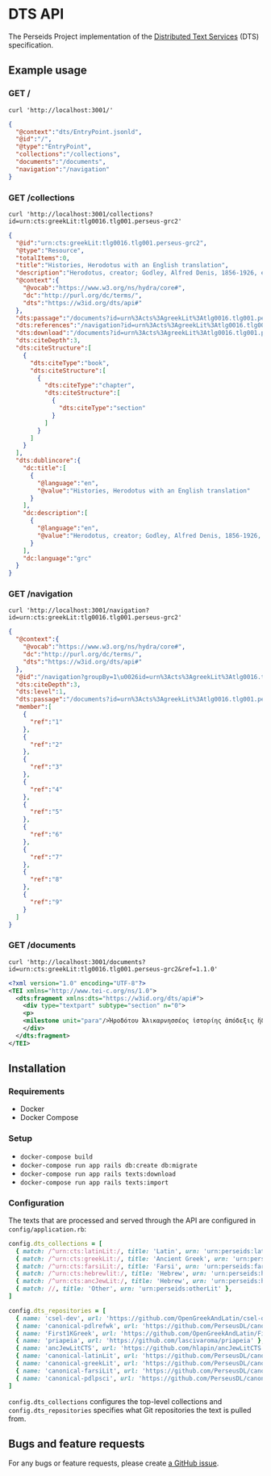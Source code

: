 # DTS API

The Perseids Project implementation of the
[Distributed Text Services](https://distributed-text-services.github.io/specifications/)
(DTS) specification.

## Example usage

### GET /

```
curl 'http://localhost:3001/'
```

```json
{
  "@context":"dts/EntryPoint.jsonld",
  "@id":"/",
  "@type":"EntryPoint",
  "collections":"/collections",
  "documents":"/documents",
  "navigation":"/navigation"
}
```

### GET /collections

```
curl 'http://localhost:3001/collections?id=urn:cts:greekLit:tlg0016.tlg001.perseus-grc2'
```

```json
{
  "@id":"urn:cts:greekLit:tlg0016.tlg001.perseus-grc2",
  "@type":"Resource",
  "totalItems":0,
  "title":"Histories, Herodotus with an English translation",
  "description":"Herodotus, creator; Godley, Alfred Denis, 1856-1926, editor",
  "@context":{
    "@vocab":"https://www.w3.org/ns/hydra/core#",
    "dc":"http://purl.org/dc/terms/",
    "dts":"https://w3id.org/dts/api#"
  },
  "dts:passage":"/documents?id=urn%3Acts%3AgreekLit%3Atlg0016.tlg001.perseus-grc2",
  "dts:references":"/navigation?id=urn%3Acts%3AgreekLit%3Atlg0016.tlg001.perseus-grc2",
  "dts:download":"/documents?id=urn%3Acts%3AgreekLit%3Atlg0016.tlg001.perseus-grc2",
  "dts:citeDepth":3,
  "dts:citeStructure":[
    {
      "dts:citeType":"book",
      "dts:citeStructure":[
        {
          "dts:citeType":"chapter",
          "dts:citeStructure":[
            {
              "dts:citeType":"section"
            }
          ]
        }
      ]
    }
  ],
  "dts:dublincore":{
    "dc:title":[
      {
        "@language":"en",
        "@value":"Histories, Herodotus with an English translation"
      }
    ],
    "dc:description":[
      {
        "@language":"en",
        "@value":"Herodotus, creator; Godley, Alfred Denis, 1856-1926, editor"
      }
    ],
    "dc:language":"grc"
  }
}
```

### GET /navigation

```
curl 'http://localhost:3001/navigation?id=urn:cts:greekLit:tlg0016.tlg001.perseus-grc2'
```

```json
{
  "@context":{
    "@vocab":"https://www.w3.org/ns/hydra/core#",
    "dc":"http://purl.org/dc/terms/",
    "dts":"https://w3id.org/dts/api#"
  },
  "@id":"/navigation?groupBy=1\u0026id=urn%3Acts%3AgreekLit%3Atlg0016.tlg001.perseus-grc2\u0026level=1",
  "dts:citeDepth":3,
  "dts:level":1,
  "dts:passage":"/documents?id=urn%3Acts%3AgreekLit%3Atlg0016.tlg001.perseus-grc2{\u0026ref}{\u0026start}{\u0026end}",
  "member":[
    {
      "ref":"1"
    },
    {
      "ref":"2"
    },
    {
      "ref":"3"
    },
    {
      "ref":"4"
    },
    {
      "ref":"5"
    },
    {
      "ref":"6"
    },
    {
      "ref":"7"
    },
    {
      "ref":"8"
    },
    {
      "ref":"9"
    }
  ]
}
```

### GET /documents

```
curl 'http://localhost:3001/documents?id=urn:cts:greekLit:tlg0016.tlg001.perseus-grc2&ref=1.1.0'
```

```xml
<?xml version="1.0" encoding="UTF-8"?>
<TEI xmlns="http://www.tei-c.org/ns/1.0">
  <dts:fragment xmlns:dts="https://w3id.org/dts/api#">
    <div type="textpart" subtype="section" n="0">
    <p>
    <milestone unit="para"/>Ἡροδότου Ἁλικαρνησσέος ἱστορίης ἀπόδεξις ἥδε, ὡς μήτε τὰ γενόμενα ἐξ ἀνθρώπων τῷ χρόνῳ ἐξίτηλα γένηται, μήτε ἔργα μεγάλα τε καὶ θωμαστά, τὰ μὲν Ἕλλησι τὰ δὲ βαρβάροισι ἀποδεχθέντα, ἀκλεᾶ γένηται, τά τε ἄλλα καὶ διʼ ἣν αἰτίην ἐπολέμησαν ἀλλήλοισι.</p>
    </div>
  </dts:fragment>
</TEI>
```

## Installation

### Requirements

* Docker
* Docker Compose

### Setup

* `docker-compose build`
* `docker-compose run app rails db:create db:migrate`
* `docker-compose run app rails texts:download`
* `docker-compose run app rails texts:import`

### Configuration

The texts that are processed and served through the API are configured
in `config/application.rb`:

```ruby
config.dts_collections = [
  { match: /^urn:cts:latinLit:/, title: 'Latin', urn: 'urn:perseids:latinLit' },
  { match: /^urn:cts:greekLit:/, title: 'Ancient Greek', urn: 'urn:perseids:greekLit' },
  { match: /^urn:cts:farsiLit:/, title: 'Farsi', urn: 'urn:perseids:farsiLit' },
  { match: /^urn:cts:hebrewlit:/, title: 'Hebrew', urn: 'urn:perseids:hebrewLit' },
  { match: /^urn:cts:ancJewLit:/, title: 'Hebrew', urn: 'urn:perseids:hebrewLit' },
  { match: //, title: 'Other', urn: 'urn:perseids:otherLit' },
]

config.dts_repositories = [
  { name: 'csel-dev', url: 'https://github.com/OpenGreekAndLatin/csel-dev' },
  { name: 'canonical-pdlrefwk', url: 'https://github.com/PerseusDL/canonical-pdlrefwk' },
  { name: 'First1KGreek', url: 'https://github.com/OpenGreekAndLatin/First1KGreek' },
  { name: 'priapeia', url: 'https://github.com/lascivaroma/priapeia' },
  { name: 'ancJewLitCTS', url: 'https://github.com/hlapin/ancJewLitCTS' },
  { name: 'canonical-latinLit', url: 'https://github.com/PerseusDL/canonical-latinLit' },
  { name: 'canonical-greekLit', url: 'https://github.com/PerseusDL/canonical-greekLit' },
  { name: 'canonical-farsiLit', url: 'https://github.com/PerseusDL/canonical-farsiLit' },
  { name: 'canonical-pdlpsci', url: 'https://github.com/PerseusDL/canonical-pdlpsci' },
]
```

`config.dts_collections` configures the top-level collections
and `config.dts_repositories` specifies what Git repositories the
text is pulled from.

## Bugs and feature requests

For any bugs or feature requests, please create
[a GitHub issue](https://github.com/perseids-tools/dts-api/issues).
